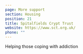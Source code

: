 ```yaml
---
page: More support
section: Housing
position: 21
title: Spitalfields Crypt Trust
website: https://www.sct.org.uk/
phone: ""
---
```

Helping those coping with addiction
